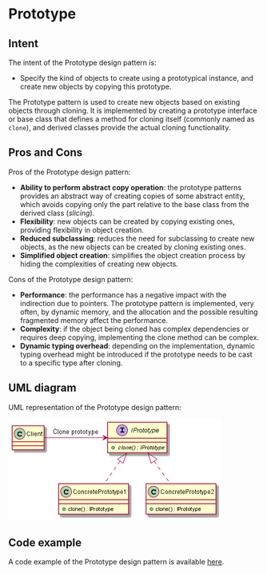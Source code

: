 # Prototype

## Intent

The intent of the Prototype design pattern is:

- Specify the kind of objects to create using a prototypical instance, and create new objects by copying this prototype.

The Prototype pattern is used to create new objects based on existing objects through cloning. It is implemented by creating a prototype interface or base class that defines a method for cloning itself (commonly named as `clone`), and derived classes provide the actual cloning functionality.

## Pros and Cons

Pros of the Prototype design pattern:

- **Ability to perform abstract copy operation**: the prototype patterns provides an abstract way of creating copies of some abstract entity, which avoids copying only the part relative to the base class from the derived class (*slicing*).
- **Flexibility**: new objects can be created by copying existing ones, providing flexibility in object creation.
- **Reduced subclassing**: reduces the need for subclassing to create new objects, as the new objects can be created by cloning existing ones.
- **Simplified object creation**: simplifies the object creation process by hiding the complexities of creating new objects.

Cons of the Prototype design pattern:

- **Performance**: the performance has a negative impact with the indirection due to pointers. The prototype pattern is implemented, very often, by dynamic memory, and the allocation and the possible resulting fragmented memory affect the performance.
- **Complexity**: if the object being cloned has complex dependencies or requires deep copying, implementing the clone method can be complex.
- **Dynamic typing overhead**: depending on the implementation, dynamic typing overhead might be introduced if the prototype needs to be cast to a specific type after cloning.

## UML diagram

UML representation of the Prototype design pattern:

![](./assets/Prototype_diagram.png)

## Code example

A code example of the Prototype design pattern is available [here](./src/main.cpp).
